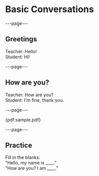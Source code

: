 # Basic Conversations

---page---

## Greetings
Teacher: Hello!  
Student: Hi!

---page---

## How are you?
Teacher: How are you?  
Student: I'm fine, thank you.

---page---

{pdf:sample.pdf}

---page---

## Practice
Fill in the blanks:  
"Hello, my name is ____."  
"How are you? I am ____."
